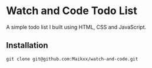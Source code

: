 # Watch and Code Todo List

A simple todo list I built using HTML, CSS and JavaScript.

## Installation

```
git clone git@github.com:Maikxx/watch-and-code.git
```
